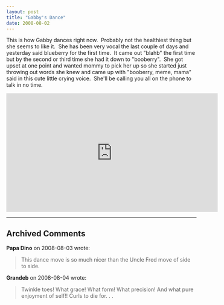 ```yaml
---
layout: post
title: "Gabby's Dance"
date: 2008-08-02
---
```


<p>This is how Gabby dances right now.  Probably not the healthiest thing but she seems to like it.  She has been very vocal the last couple of days and yesterday said blueberry for the first time.  It came out "blahb" the first time but by the second or third time she had it down to "booberry".  She got upset at one point and wanted mommy to pick her up so she started just throwing out words she knew and came up with "booberry, meme, mama" said in this cute little crying voice.  She'll be calling you all on the phone to talk in no time.    </p>
<iframe width="560" height="315" src="https://www.youtube.com/embed/A79h8QEy8NY" title="YouTube video player" frameborder="0" allow="accelerometer; autoplay; clipboard-write; encrypted-media; gyroscope; picture-in-picture; web-share" referrerpolicy="strict-origin-when-cross-origin" allowfullscreen></iframe>


---

## Archived Comments

**Papa Dino** on 2008-08-03 wrote:

> This dance move is so much nicer than the Uncle Fred move of side to side. 

**Grandeb** on 2008-08-04 wrote:

> Twinkle toes!  What grace!  What form!  What precision! And what pure enjoyment of self!!  Curls to die for. . .

